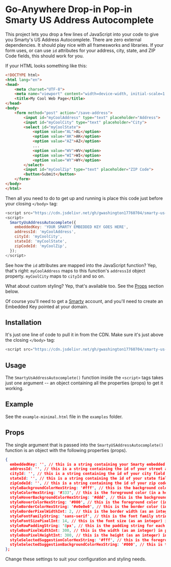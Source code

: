 # Go-Anywhere Drop-in Pop-in Smarty US Address Autocomplete

This project lets you drop a few lines of JavaScript into your code to give you Smarty's US Address Autocomplete. There are zero external dependencies. It should play nice with all framesworks and libraries. If your form uses, or can use `id` attributes for your address, city, state, and ZIP Code fields, this should work for you. 

If your HTML looks something like this:

```html
<!DOCTYPE html>
<html lang="en">
<head>
    <meta charset="UTF-8">
    <meta name="viewport" content="width=device-width, initial-scale=1.0">
    <title>My Cool Web Page</title>
</head>
<body>
    <form method="post" action="/save-address">
        <input id="myCoolAddress" type="text" placeholder="Address">
        <input id="myCoolCity" type="text" placeholder="City">
        <select id="myCoolState">
            <option value="AL">AL</option>
            <option value="AK">AK</option>
            <option value="AZ">AZ</option>
            ...
            <option value="WV">WV</option>
            <option value="WI">WI</option>
            <option value="WY">WY</option>
        </select>
        <input id="myCoolZip" type="text" placeholder="ZIP Code">
        <button>Submit</button>
    </form>
</body>
</html>
```

Then all you need to do to get up and running is place this code just before your closing `</body>` tag:

```javascript
<script src="https://cdn.jsdelivr.net/gh/gwashington17760704/smarty-us-address-autocomplete/src/smarty-us-address-autocomplete.js"></script>
<script>
  SmartyUsAddressAutocomplete({
    embeddedKey: 'YOUR SMARTY EMBEDDED KEY GOES HERE',
    addressId: 'myCoolAddress',
    cityId: 'myCoolCity',
    stateId: 'myCoolState',
    zipCodeId: 'myCoolZip',
  });
</script>
```

See how the `id` attributes are mapped into the JavaScript function? Yep, that's right: `myCoolAddress` maps to this function's `addressId` object property.  `myCoolCity` maps to `cityId` and so on.

What about custom styling? Yep, that's available too. See the [Props](#props) section below. 

Of course you'll need to get a [Smarty](https://www.smarty.com) account, and you'll need to create an Embedded Key pointed at your domain.

## Installation
It's just one line of code to pull it in from the CDN.  Make sure it's just above the closing `</body>` tag:

```javascript
<script src="https://cdn.jsdelivr.net/gh/gwashington17760704/smarty-us-address-autocomplete/src/smarty-us-address-autocomplete.js"></script>
```

## Usage

The `SmartyUsAddressAutocomplete()` function inside the `<script>` tags takes just one argument -- an object containing all the properties (props) to get it working.

## Example

See the `example-minimal.html` file in the `examples` folder.

## Props

The single argument that is passed into the `SmartyUSAddressAutocomplete()` function is an object with the following properties (props).

```json
{
  embeddedKey: '', // this is a string containing your Smarty embedded key 
  addressId: '', // this is a string containing the id of your street address field
  cityId: '', // this is a string containing the id of your city field
  stateId: '', // this is a string containing the id of your state field
  zipCodeId: '', // this is a string containing the id of your zip code field
  styleBackgroundColorHexString: '#fff', // this is the background color (in a hex string) where the address suggestions will be displayed
  styleColorHexString: '#333', // this is the foreground color (in a hex string) for the address suggestions that will be displayed
  styleHoverBackgroundColorHexString: '#ddd', // this is the background color (in a hex string) of the address suggestion row that is hovered over
  styleHoverColorHexString: '#000', // this is the foreground color (in a hex string) for the address suggestion text in the row that is hovered over
  styleBorderColorHexString: '#e0e0e0', // this is the border color (in a hex string) for the container holding the address suggestions
  styleBorderPixelWidthInt: 2, // this is the border width (as an integer) for the pixel width for the container holding the address suggestions
  styleFontFamilyString: 'sans-serif', // this is the font family string for the container holding the address suggestions
  styleFontSizePixelInt: 14, // this is the font size (as an integer) in pixels for the address suggestions
  styleRowPaddingString: '8px', // this is the padding string for each row containing an address suggestion
  styleBoxPixelWidthInt: 300, // this is the width (as an integer) in pixels for the container holding the address suggestions
  styleBoxPixelHeightInt: 300, // this is the height (as an integer) in pixels for the container holding the address suggestions
  styleSelectedSuggestionColorHexString: '#fff', // this is the foreground text color of the selected address suggestion row when used with up and down arrow navigation
  styleSelectedSuggestionBackgroundColorHexString: '#000', // this is the background color of the selected address suggestion row when used with up and down arrow navigation
};
```

Change these settings to suit your configuration and styling needs.
